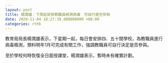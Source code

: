 ```yaml
---
layout: post
title: 楊潤雄：下周起安排教職員檢測病毒　可自行是否參與
date: 2020-11-04 18:27:39.000000000 +08:00
categories: rthk
---
```


教育局局長楊潤雄表示，下星期一起，每日會安排四、五十間學校，為教職員進行病毒檢測，預料明年1月可完成有關工作，強調教職員可自行決定是否參與。

至於學校何時恢復全日面授課堂，楊潤雄表示，暫時未有確實計劃。
